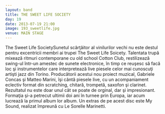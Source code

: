 ```yaml
---
layout: band
title: THE SWEET LIFE SOCIETY
day: 19
date: 2013-07-19 21:00
image: 193_sweetlife.jpg
venue: MAIN STAGE
---
```


The Sweet Life SocietySunetul scârţâitor al vinilurilor vechi nu este destul pentru excentricii membri ai trupei The Sweet Life Soicety. Talentata trupă mixează ritmuri contemporane cu old school Cotton Club, restilizează swing-ul într-un amestec de sunete electronice, în timp ce reuşesc să facă loc şi instrumentelor care interpretează live piesele celor mai cunoscuţi artişti jazz din Torino. Producătorii acestui nou proiect muzical, Gabriele Concas şi Matteo Marini, îşi cântă piesele live, cu un acompaniament eclectiv format din scratching, chitară, trompetă, saxofon şi clarinet. Rezultatul nu este doar unul cât se poate de orginal, dar şi impresionant. Formaţia şi-a petrecut ultimii doi ani în turnee prin Europa, iar acum lucrează la primul album lor album. Un extras de pe acest disc este My Sound, realizat împreună cu Le Sorelle Marinetti.
